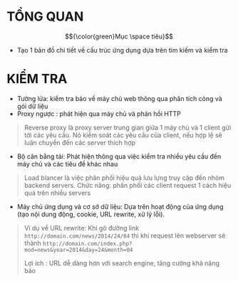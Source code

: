 # TỔNG QUAN #

$${\color{green}Mục \space tiêu}$$

- Tạo 1 bản đồ chi tiết về cấu trúc ứng dụng dựa trên tìm kiếm và kiểm tra

# KIỂM TRA

- Tường lửa: kiểm tra bảo về máy chủ web thông qua phân tích cỏng và gói dữ liệu
- Proxy ngược : phát hiện qua  máy chủ và phản hồi HTTP

> Reverse proxy là proxy server trung gian giữa 1 máy chủ và 1 client gửi tới các yêu cầu. Nó kiểm soát các yêu cầu của client, nếu hợp lệ sẽ luân chuyển đến các server thích hợp

- Bộ cân bằng tải: Phát hiện thông qua việc kiểm tra nhiều yêu cầu đến máy chủ và các tiêu đề khác nhau

> Load blancer là việc phân phối hiệu quả lưu lựng truy cập đến nhóm backend servers. Chức năng: phân phối các client request 1 cách hiệu quả trên nhiều servers

- Máy chủ ứng dụng và cơ sở dữ liệu: Dựa trên hoạt động của ứng dụng (tạo nội dung động, cookie, URL rewrite, xử lý lỗi).

> Ví dụ về URL rewrite: Khi gõ đường link `http://domain.com/news/2014/24/04` thì khi request lên webserver sẽ thành `http://domain.com/index.php?mod=news&year=2014&day=24&month=04`
>
> Lợi ích : URL dễ dàng hơn với search engine, tăng cường khả năng bảo 
> 
